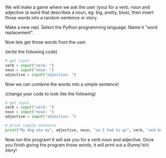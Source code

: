 We will make a game where we ask the user (you) for a verb, noun and adjective (a word that describes a noun, eg. big, pretty, blue), then insert those words into a random sentence or story.

Make a new repl. Select the Python programming language. Name it "word replacement".

Now lets get those words from the user. 

(write the following code)
```py
# get input
verb = input("verb: ")
noun = input("noun: ")
adjective = input("adjective: ")
```

Now we can combine the words into a simple sentence!

(change your code to look like the following)
```py
# get input
verb = input("verb: ")
noun = input("noun: ")
adjective = input("adjective: ")

# print simple sentence
print("My dog ate my", adjective, noun, "so I had to go", verb, "and buy some food again.")
```

Now run this program! It will ask you for a verb noun and adjective. Once you finish giving the program those words, it will print out a (funny'ish) story!